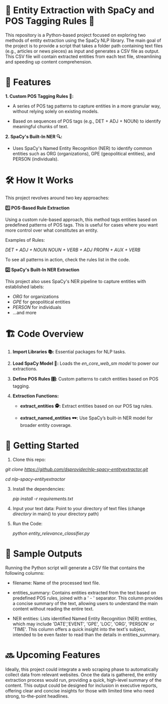 # 🧩 Entity Extraction with SpaCy and POS Tagging Rules 🧩

This repository is a Python-based project focused on exploring two methods of entity extraction using the SpaCy NLP library. The main goal of the project is to provide a script that takes a folder path containing text files (e.g., articles or news pieces) as input and generates a CSV file as output. This CSV file will contain extracted entities from each text file, streamlining and speeding up content comprehension.

# 🌟 Features

**1. Custom POS Tagging Rules 🎩:**

  - A series of POS tag patterns to capture entities in a more granular way, without relying solely on existing models.

  - Based on sequences of POS tags (e.g., DET + ADJ + NOUN) to identify meaningful chunks of text.
    

**2. SpaCy's Built-In NER 🔍:**

  - Uses SpaCy's Named Entity Recognition (NER) to identify common entities such as ORG (organizations), GPE (geopolitical entities), and PERSON (individuals).

# 🛠️ How It Works

This project revolves around two key approaches:

**1️⃣ POS-Based Rule Extraction**

Using a custom rule-based approach, this method tags entities based on predefined patterns of POS tags. This is useful for cases where you want more control over what constitutes an entity.

Examples of Rules:

*DET + ADJ + NOUN*
*NOUN + VERB + ADJ*
*PROPN + AUX + VERB*

To see all patterns in action, check the rules list in the code.

**2️⃣ SpaCy's Built-In NER Extraction**

This project also uses SpaCy's NER pipeline to capture entities with established labels:

* *ORG* for organizations
* *GPE* for geopolitical entities
* *PERSON* for individuals
* …and more

# 🏗️ Code Overview

1. **Import Libraries 📚:** Essential packages for NLP tasks.

2. **Load SpaCy Model 🧠:** Loads the *en_core_web_sm model* to power our extractions.

3. **Define POS Rules 🎛️:** Custom patterns to catch entities based on POS tagging.

4. **Extraction Functions:**

   * **extract_entities 🕵️:** Extract entities based on our POS tag rules.
  
   * **extract_named_entities 🕶️:** Use SpaCy’s built-in NER model for broader entity coverage.

# 🚀 Getting Started

1. Clone this repo:

  *git clone https://github.com/dsprovider/nlp-spacy-entityextractor.git*

  *cd nlp-spacy-entityextractor*

3. Install the dependencies:

   *pip install -r requirements.txt*

3. Input your text data: Point to your directory of text files (change *directory* in main() to your directory path)
   
4. Run the Code:

   *python entity_relevance_classifier.py*


# 📜 Sample Outputs

Running the Python script will generate a CSV file that contains the following columns:

* filename: Name of the processed text file.

* entities_summary: Contains entities extracted from the text based on predefined POS rules, joined with a ' - ' separator. This column provides a concise summary of the text, allowing users to understand the main content without reading the entire text.

* NER entities: Lists identified Named Entity Recognition (NER) entities, which may include 'DATE','EVENT', 'GPE', 'LOC', 'ORG', 'PERSON' or 'TIME'. This column offers a quick insight into the text's subject, intended to be even faster to read than the details in entities_summary.

# 🔜 Upcoming Features

Ideally, this project could integrate a web scraping phase to automatically collect data from relevant websites. Once the data is gathered, the entity extraction process would run, providing a quick, high-level summary of the content. This output could be designed for inclusion in executive reports, offering clear and concise insights for those with limited time who need strong, to-the-point headlines.










